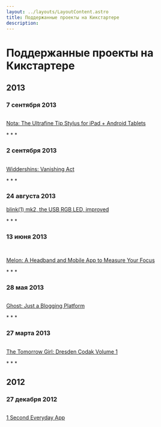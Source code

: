 ```yaml
---
layout: ../layouts/LayoutContent.astro
title: Поддержанные проекты на Кикстартере
description:
---
```


# Поддержанные проекты на Кикстартере

## 2013

### 7 сентября 2013

<a href="https://href.li/?http://www.kickstarter.com/projects/jonatherton/nota-the-ultrafine-tip-stylus-for-ipad-android-tab"><img src="/static/kikstarter-2013-09-07.jpg" alt="" /></a>

<a href="https://href.li/?http://www.kickstarter.com/projects/jonatherton/nota-the-ultrafine-tip-stylus-for-ipad-android-tab">Nota: The Ultrafine Tip Stylus for iPad + Android Tablets</a>

<p class="splitter">* * *</p>

### 2 сентября 2013

<a href="https://href.li/?http://www.kickstarter.com/projects/1403226937/widdershins-vanishing-act"><img src="/static/kikstarter-2013-09-02.jpg" alt=""></a>

<a href="https://href.li/?http://www.kickstarter.com/projects/1403226937/widdershins-vanishing-act">Widdershins: Vanishing Act</a>

<p class="splitter">* * *</p>

### 24 августа 2013

<a href="https://href.li/?http://www.kickstarter.com/projects/thingm/blink1-mk2-the-usb-rgb-led-improved">blink(1) mk2, the USB RGB LED, improved</a>

<p class="splitter">* * *</p>

### 13 июня 2013

<a href="https://href.li/?http://www.kickstarter.com/projects/806146824/melon-a-headband-and-mobile-app-to-measure-your-fo"><img src="/static/kikstarter-2013-06-13_1.jpg" alt="" /></a>

<a href="https://href.li/?http://www.kickstarter.com/projects/806146824/melon-a-headband-and-mobile-app-to-measure-your-fo"><img src="/static/kikstarter-2013-06-13_2.png" alt=""></a>

<a href="https://href.li/?http://www.kickstarter.com/projects/806146824/melon-a-headband-and-mobile-app-to-measure-your-fo">Melon: A Headband and Mobile App to Measure Your Focus</a>

<p class="splitter">* * *</p>

### 28 мая 2013

<a href="https://href.li/?http://www.kickstarter.com/projects/johnonolan/ghost-just-a-blogging-platform"><img src="/static/kikstarter-2013-05-28.jpg" alt="" /></a>

<a href="https://href.li/?http://www.kickstarter.com/projects/johnonolan/ghost-just-a-blogging-platform">Ghost: Just a Blogging Platform</a>

<p class="splitter">* * *</p>

### 27 марта 2013

<a href="https://href.li/?http://www.kickstarter.com/projects/156287353/the-tomorrow-girl-dresden-codak-volume-1"><img src="/static/kikstarter-2013-03-27.jpg" alt="" /></a>

<a href="https://href.li/?http://www.kickstarter.com/projects/156287353/the-tomorrow-girl-dresden-codak-volume-1">The Tomorrow Girl: Dresden Codak Volume 1</a>

<p class="splitter">* * *</p>

## 2012

### 27 декабря 2012

<a href="https://href.li/?http://www.kickstarter.com/projects/cesarkuriyama/1-second-everyday-app"><img src="/static/kikstarter-2012-12-27.jpg" alt="" /></a>

<a href="https://href.li/?http://www.kickstarter.com/projects/cesarkuriyama/1-second-everyday-app">1 Second Everyday App</a>

